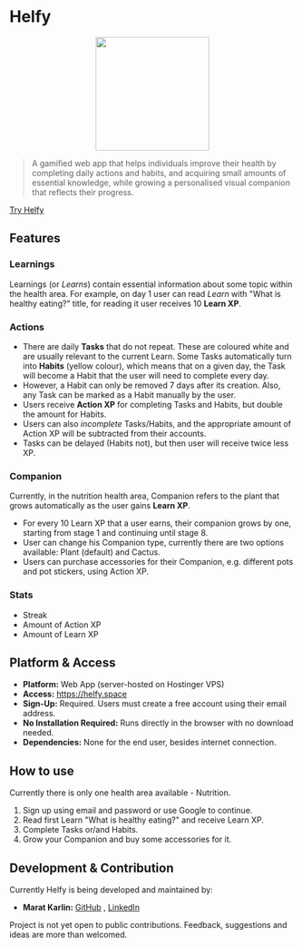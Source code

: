 # Helfy
<div align="center">
  <img src="https://helfy.space/assets/helfy_logo_v1.svg" width="200" />
</div>

> A gamified web app that helps individuals improve their health by completing daily actions and habits, and acquiring small amounts of essential knowledge, while growing a personalised visual companion that reflects their progress.

[Try Helfy](https://helfy.space)
## Features
### Learnings
Learnings (or *Learns*) contain essential information about some topic within the health area. For example, on day 1 user can read *Learn* with "What is healthy eating?" title, for reading it user receives 10 **Learn XP**.
### Actions
- There are daily **Tasks** that do not repeat. These are coloured white and are usually relevant to the current Learn. Some Tasks automatically turn into **Habits** (yellow colour), which means that on a given day, the Task will become a Habit that the user will need to complete every day.
- However, a Habit can only be removed 7 days after its creation. Also, any Task can be marked as a Habit manually by the user.
- Users receive **Action XP** for completing Tasks and Habits, but double the amount for Habits.
- Users can also *incomplete* Tasks/Habits, and the appropriate amount of Action XP will be subtracted from their accounts.
- Tasks can be delayed (Habits not), but then user will receive twice less XP.
### Companion
Currently, in the nutrition health area, Companion refers to the plant that grows automatically as the user gains **Learn XP**.
- For every 10 Learn XP that a user earns, their companion grows by one, starting from stage 1 and continuing until stage 8.
- User can change his Companion type, currently there are two options available: Plant (default) and Cactus.
- Users can purchase accessories for their Companion, e.g. different pots and pot stickers, using Action XP.
### Stats
- Streak
- Amount of Action XP
- Amount of Learn XP
## Platform & Access
- **Platform:** Web App (server-hosted on Hostinger VPS)
- **Access:** https://helfy.space
- **Sign-Up:** Required. Users must create a free account using their email address.
- **No Installation Required:** Runs directly in the browser with no download needed.
- **Dependencies:** None for the end user, besides internet connection.
## How to use
Currently there is only one health area available - Nutrition.
1. Sign up using email and password or use Google to continue.
2. Read first Learn "What is healthy eating?" and receive Learn XP.
3. Complete Tasks or/and Habits.
4. Grow your Companion and buy some accessories for it.

## Development & Contribution
Currently Helfy is being developed and maintained by:
- **Marat Karlin:** [GitHub](https://github.com/orngsoftware) , [LinkedIn](https://www.linkedin.com/in/marat-karlin-219063266/)

Project is not yet open to public contributions. Feedback, suggestions and ideas are more than welcomed.
